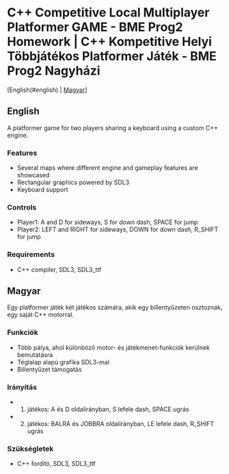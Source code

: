 # C++ Competitive Local Multiplayer Platformer GAME - BME Prog2 Homework | C++ Kompetitive Helyi Többjátékos Platformer Játék - BME Prog2 Nagyházi

[English(#english) | [Magyar](#magyar)]
<a name="english"></a>
## English
A platformer game for two players sharing a keyboard using a custom C++ engine.

### Features
- Several maps where different engine and gameplay features are showcased
- Rectangular graphics powered by SDL3
- Keyboard support

### Controls
- Player1: A and D for sideways, S for down dash, SPACE for jump
- Player2: LEFT and RIGHT for sideways, DOWN for down dash, R_SHIFT for jump

### Requirements
- C++ compiler, SDL3, SDL3_ttf

<a name="magyar"></a>
## Magyar
Egy platformer játék két játékos számára, akik egy billentyűzeten osztoznak, egy saját C++ motorral.

### Funkciók
- Több pálya, ahol különböző motor- és játékmenet-funkciók kerülnek bemutatásra
- Téglalap alapú grafika SDL3-mal
- Billentyűzet támogatás

### Irányítás
- 1. játékos: A és D oldalirányban, S lefele dash, SPACE ugrás
- 2. játékos: BALRA és JOBBRA oldalirányban, LE lefele dash, R_SHIFT ugrás

### Szükségletek
- C++ fordító, SDL3, SDL3_ttf